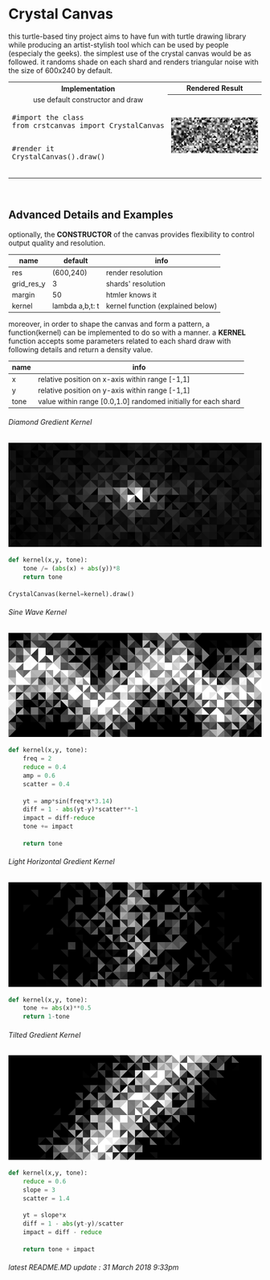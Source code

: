 # Crystal Canvas
this turtle-based tiny project aims to have fun with turtle drawing library while producing an artist-stylish tool which can be used by people (especialy the geeks). the simplest use of the crystal canvas would be as followed. it randoms shade on each shard and renders triangular noise with the size of 600x240 by default.

<table>
    <tr>
        <th width="35%">Implementation</th>
        <th width="65%">Rendered Result</th>
    </tr>
    <tr>
        <td rowspan="1" align="center"> use default constructor and draw </td>
        <th rowspan="100">
            <img src="./mdsource/example_0.png">
        </th>
    </tr>
    <tr>
        <td><div class="highlight highlight-source-python"><pre>
#import the class
from crstcanvas import CrystalCanvas
        </pre></div><div class="highlight highlight-source-python"><pre>
#render it
CrystalCanvas().draw()
        </pre></div></td>
    </tr>
</table>
</br>

## Advanced Details and Examples
optionally, the **CONSTRUCTOR** of the canvas provides flexibility to control output quality and resolution.

|name       |default         |info                              |
|-----------|----------------|------------------                |
|res        |(600,240)       |render resolution                 |
|grid_res_y |3               |shards' resolution                |
|margin     |50              |htmler knows it                   |
|kernel     |lambda a,b,t: t |kernel function (explained below) |

moreover, in order to shape the canvas and form a pattern, a function(kernel) can be implemented to do so with a manner.
a **KERNEL** function accepts some parameters related to each shard draw with following details and return a density value.

|name    |info                                                          |
|--------|--------------------------------------------------------------|
|x       |relative position on x-axis within range [-1,1]               |
|y       |relative position on y-axis within range [-1,1]               |
|tone    |value within range [0.0,1.0] randomed initially for each shard|

###### Diamond Gredient Kernel
![](./mdsource/example_1.png)
```python
def kernel(x,y, tone):
    tone /= (abs(x) + abs(y))*8
    return tone
    
CrystalCanvas(kernel=kernel).draw()
```

###### Sine Wave Kernel
![](./mdsource/example_2.png)
```python
def kernel(x,y, tone):
    freq = 2
    reduce = 0.4
    amp = 0.6
    scatter = 0.4

    yt = amp*sin(freq*x*3.14)
    diff = 1 - abs(yt-y)*scatter**-1
    impact = diff-reduce
    tone += impact

    return tone
```

###### Light Horizontal Gredient Kernel
![](./mdsource/example_3.png)
```python
def kernel(x,y, tone):
    tone += abs(x)**0.5
    return 1-tone
```


###### Tilted Gredient Kernel
![](./mdsource/example_4.png)
```python
def kernel(x,y, tone):
    reduce = 0.6
    slope = 3
    scatter = 1.4

    yt = slope*x
    diff = 1 - abs(yt-y)/scatter
    impact = diff - reduce

    return tone + impact
```

###### latest README.MD update : 31 March 2018 9:33pm
